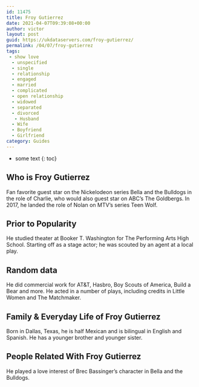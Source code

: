 ```yaml
---
id: 11475
title: Froy Gutierrez
date: 2021-04-07T09:39:08+00:00
author: victor
layout: post
guid: https://ukdataservers.com/froy-gutierrez/
permalink: /04/07/froy-gutierrez
tags:
 - show love
  - unspecified
  - single
  - relationship
  - engaged
  - married
  - complicated
  - open relationship
  - widowed
  - separated
  - divorced
   - Husband
  - Wife
  - Boyfriend
  - Girlfriend
category: Guides
---
```


* some text
{: toc}


## Who is Froy Gutierrez



Fan favorite guest star on the Nickelodeon series Bella and the Bulldogs in the role of Charlie, who would also guest star on ABC&#8217;s The Goldbergs. In 2017, he landed the role of Nolan on MTV&#8217;s series Teen Wolf. 

                
                
                
## Prior to Popularity



He studied theater at Booker T. Washington for The Performing Arts High School. Starting off as a stage actor; he was scouted by an agent at a local play. 

                
                
                
## Random data



He did commercial work for AT&T, Hasbro, Boy Scouts of America, Build a Bear and more. He acted in a number of plays, including credits in Little Women and The Matchmaker. 

                
                
                
## Family & Everyday Life of Froy Gutierrez



Born in Dallas, Texas, he is half Mexican and is bilingual in English and Spanish. He has a younger brother and younger sister. 

                
                
                
## People Related With Froy Gutierrez



He played a love interest of Brec Bassinger&#8217;s character in Bella and the Bulldogs. 

                
              
            
          
          
          